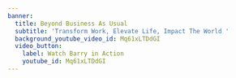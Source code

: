 ```yaml
---
banner:
  title: Beyond Business As Usual
  subtitle: 'Transform Work, Elevate Life, Impact The World '
  background_youtube_video_id: Mq61xLTDdGI
  video_button:
    label: Watch Barry in Action
    youtube_id: Mq61xLTDdGI
---
```

